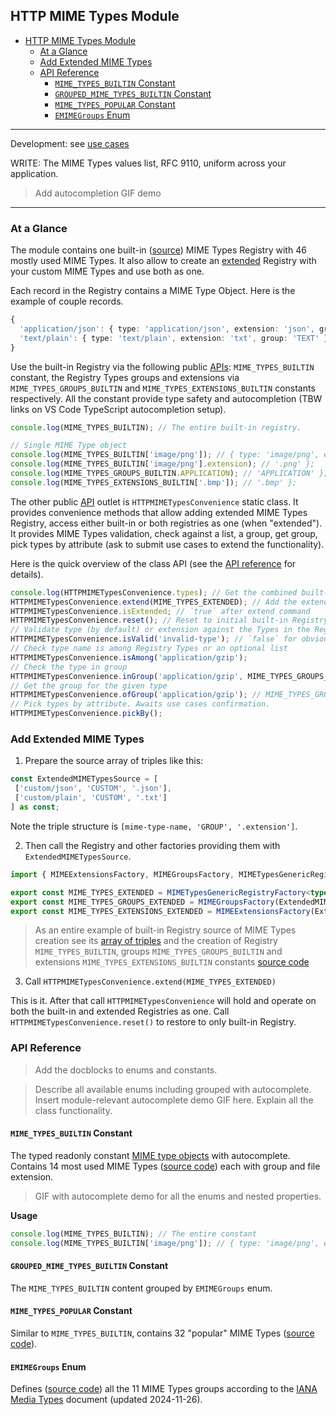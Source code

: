 ## HTTP MIME Types Module

- [HTTP MIME Types Module](#http-mime-types-module)
  - [At a Glance](#at-a-glance)
  - [Add Extended MIME Types](#add-extended-mime-types)
  - [API Reference](#api-reference)
    - [`MIME_TYPES_BUILTIN` Constant](#mime_types_builtin-constant)
    - [`GROUPED_MIME_TYPES_BUILTIN` Constant](#grouped_mime_types_builtin-constant)
    - [`MIME_TYPES_POPULAR` Constant](#mime_types_popular-constant)
    - [`EMIMEGroups` Enum](#emimegroups-enum)

---

Development: see [use cases](/.docs/a&cd/mime/use-cases.md)

WRITE: The MIME Types values list, RFC 9110, uniform across your application.

> Add autocompletion GIF demo

---

### At a Glance

The module contains one built-in ([source](/src/core/mime/source/builtin.mime.ts)) MIME Types Registry with 46 mostly used MIME Types. It also allow to create an [extended](#add-extended-mime-types) Registry with your custom MIME Types and use both as one.

Each record in the Registry contains a MIME Type Object. Here is the example of couple records.

```typescript
{
  'application/json': { type: 'application/json', extension: 'json', group: 'APPLICATION' },
  'text/plain': { type: 'text/plain', extension: 'txt', group: 'TEXT' },
}
```

Use the built-in Registry via the following public [APIs](#api-reference): `MIME_TYPES_BUILTIN` constant, the Registry Types groups and extensions via `MIME_TYPES_GROUPS_BUILTIN` and `MIME_TYPES_EXTENSIONS_BUILTIN` constants respectively. All the constant provide type safety and autocompletion (TBW links on VS Code TypeScript autocompletion setup).

```typescript
console.log(MIME_TYPES_BUILTIN); // The entire built-in registry.

// Single MIME Type object
console.log(MIME_TYPES_BUILTIN['image/png']); // { type: 'image/png', extension: '.png', group: 'IMAGE' };
console.log(MIME_TYPES_BUILTIN['image/png'].extension); // '.png' };
console.log(MIME_TYPES_GROUPS_BUILTIN.APPLICATION); // 'APPLICATION' };
console.log(MIME_TYPES_EXTENSIONS_BUILTIN['.bmp']); // '.bmp' };
```

The other public [API](#api-reference) outlet is `HTTPMIMETypesConvenience` static class. It provides convenience methods that allow adding extended MIME Types Registry, access either built-in or both registries as one (when "extended"). It provides MIME Types validation, check against a list, a group, get group, pick types by attribute (ask to submit use cases to extend the functionality).

Here is the quick overview of the class API (see the [API reference](#api-reference) for details).

```typescript
console.log(HTTPMIMETypesConvenience.types); // Get the combined built-in and extended (if extended) Registry
HTTPMIMETypesConvenience.extend(MIME_TYPES_EXTENDED); // Add the extended Registry (should be created in advance)
HTTPMIMETypesConvenience.isExtended; // `true` after extend command
HTTPMIMETypesConvenience.reset(); // Reset to initial built-in Registry
// Validate type (by default) or extension against the Types in the Registry
HTTPMIMETypesConvenience.isValid('invalid-type'); // `false` for obviously invalid type
// Check type name is among Registry Types or an optional list
HTTPMIMETypesConvenience.isAmong('application/gzip');
// Check the type in group
HTTPMIMETypesConvenience.inGroup('application/gzip', MIME_TYPES_GROUPS_BUILTIN.APPLICATION); // 'true'
// Get the group for the given type
HTTPMIMETypesConvenience.ofGroup('application/gzip'); // MIME_TYPES_GROUPS_BUILTIN.APPLICATION string value
// Pick types by attribute. Awaits use cases confirmation.
HTTPMIMETypesConvenience.pickBy();
```

### Add Extended MIME Types

1. Prepare the source array of triples like this:

```typescript
const ExtendedMIMETypesSource = [
 ['custom/json', 'CUSTOM', '.json'],
 ['custom/plain', 'CUSTOM', '.txt']
] as const;
```

Note the triple structure is `[mime-type-name, 'GROUP', '.extension']`.

2. Then call the Registry and other factories providing them with `ExtendedMIMETypesSource`.

```typescript
import { MIMEExtensionsFactory, MIMEGroupsFactory, MIMETypesGenericRegistryFactory } from 'http-convenience-pack';

export const MIME_TYPES_EXTENDED = MIMETypesGenericRegistryFactory<typeof ExtendedMIMETypesSource>(ExtendedMIMETypesSource);
export const MIME_TYPES_GROUPS_EXTENDED = MIMEGroupsFactory(ExtendedMIMETypesSource);
export const MIME_TYPES_EXTENSIONS_EXTENDED = MIMEExtensionsFactory(ExtendedMIMETypesSource);
```

> As an entire example of built-in Registry source of MIME Types creation see its [array of triples](/src/core/mime/source/builtin.mime.ts) and the creation of Registry `MIME_TYPES_BUILTIN`, groups `MIME_TYPES_GROUPS_BUILTIN` and extensions `MIME_TYPES_EXTENSIONS_BUILTIN` constants [source code](/src/core/mime/builtin.constants.ts)

3. Call `HTTPMIMETypesConvenience.extend(MIME_TYPES_EXTENDED)`

This is it. After that call `HTTPMIMETypesConvenience` will hold and operate on both the built-in and extended Registries as one. Call `HTTPMIMETypesConvenience.reset()` to restore to only built-in Registry.

### API Reference

> Add the docblocks to enums and constants.

> Describe all available enums including grouped with autocomplete. Insert module-relevant autocomplete demo GIF here. Explain all the class functionality.

#### `MIME_TYPES_BUILTIN` Constant

The typed readonly constant [MIME type objects](#the-mime-type-object) with autocomplete. Contains 14 most used MIME Types ([source code](src/core/mime/types/builtin.mime.ts)) each with group and file extension.

> GIF with autocomplete demo for all the enums and nested properties.

**Usage**

```typescript
console.log(MIME_TYPES_BUILTIN); // The entire constant
console.log(MIME_TYPES_BUILTIN['image/png']); // { type: 'image/png', extension: 'png', group: 'IMAGE' };
```

#### `GROUPED_MIME_TYPES_BUILTIN` Constant

The `MIME_TYPES_BUILTIN` content grouped by `EMIMEGroups` enum.

#### `MIME_TYPES_POPULAR` Constant

Similar to `MIME_TYPES_BUILTIN`, contains 32 "popular" MIME Types ([source code](src/core/mime/types/popular.mime.ts)).

#### `EMIMEGroups` Enum

Defines ([source code](src/core/mime/types/common.mime.ts)) all the 11 MIME Types groups according to the [IANA Media Types](https://www.iana.org/assignments/media-types/media-types.xhtml) document (updated 2024-11-26).
